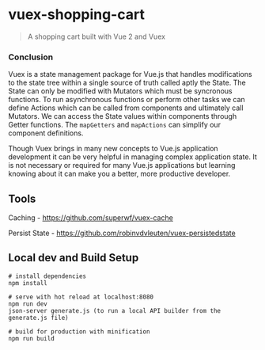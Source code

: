 # vuex-shopping-cart

> A shopping cart built with Vue 2 and Vuex

### Conclusion

Vuex is a state management package for Vue.js that handles modifications to the state tree within a single source of truth called aptly the State. The State can only be modified with Mutators which must be syncronous functions. To run asynchronous functions or perform other tasks we can define Actions which can be called from components and ultimately call Mutators. We can access the State values within components through Getter functions. The `mapGetters` and `mapActions` can simplify our component definitions.

Though Vuex brings in many new concepts to Vue.js application development it can be very helpful in managing complex application state. It is not necessary or required for many Vue.js applications but learning knowing about it can make you a better, more productive developer.

## Tools

Caching - https://github.com/superwf/vuex-cache

Persist State - https://github.com/robinvdvleuten/vuex-persistedstate

## Local dev and Build Setup

```
# install dependencies
npm install

# serve with hot reload at localhost:8080
npm run dev
json-server generate.js (to run a local API builder from the generate.js file)

# build for production with minification
npm run build
```
